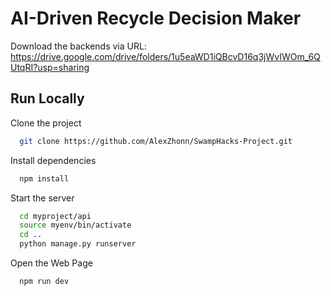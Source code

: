 # AI-Driven Recycle Decision Maker

Download the backends via URL: https://drive.google.com/drive/folders/1u5eaWD1iQBcvD16q3jWvIWOm_6QUtqRI?usp=sharing


## Run Locally

Clone the project

```bash
  git clone https://github.com/AlexZhonn/SwampHacks-Project.git
```
Install dependencies

```bash
  npm install
```

Start the server

```bash
  cd myproject/api
  source myenv/bin/activate
  cd ..
  python manage.py runserver
```

Open the Web Page

```bash
  npm run dev
```
